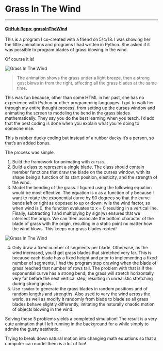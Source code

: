 # Grass In The Wind

---

#### [GitHub Repo: grassInTheWind](https://github.com/khalidelassaad/grassInTheWind)

This is a program I co-created with a friend on 5/4/18. I was showing her the little animations and programs I had written in Python. She asked if it was possible to program blades of grass blowing in the wind.

Of course it is!

![Grass In The Wind](/oldWebsiteContents/pics/grassInTheWind.gif)

> The animation shows the grass under a light breeze, then a strong gust blows in from the right, affecting all the grass blades at the same time.

This was fun because, other than some HTML in her past, she has no experience with Python or other programming languages. I got to walk her through my entire thought process, from setting up the curses window and animating the screen to modeling the bend in the grass blades mathematically. They say you do the best learning when you teach. I’d add that the best coding is done when you explain what you’re doing to someone else.

This is rubber ducky coding but instead of a rubber ducky it’s a person, so that’s an added bonus.

The process was simple.

1. Build the framework for animating with `curses`.
2. Build a class to represent a single blade. The class should contain member functions that draw the blade on the curses window, with its shape being a function of its start position, elasticity, and the strength of the wind.
3. Model the bending of the grass. I figured using the following equation would be most effective. The equation is x as a function of y because I want to rotate the exponential curve by 90 degrees so that the curve bends left or right as opposed to up or down. w is the wind factor, so when wind is 0, the function evaluates to x = 0 resulting in a vertical line. Finally, subtracting 1 and multiplying by sign(w) ensures that we intersect the origin. We can then associate the bottom character of the blade of grass with the origin, resulting in a static point no matter how the wind blows. This keeps our grass blades rooted!

![Grass In The Wind](/oldWebsiteContents/pics/grassInTheWindEquation.png)

4. Only draw a fixed number of segments per blade. Otherwise, as the wind increased, you’d get grass blades that stretched very far. This is because each blade has a fixed height and prior to implementing a fixed number of segments, I had the program stop drawing when the blade of grass reached that number of rows tall. The problem with that is if the exponential curve has a strong bend, the grass will stretch horizontally very far before the next vertical step, resulting in unrealistic stretching during strong gusts.
5. Use `random` to generate the grass blades in random positions and of random lengths and strengths. Also used to vary the wind across the world, as well as modify it randomly from blade to blade so all grass blades behave slightly differently, imitating the naturally chaotic motion of objects blowing in the wind.

Solving these 5 problems yields a completed simulation! The result is a very cute animation that I left running in the background for a while simply to admire the gusty aesthetic.

Trying to break down natural motion into changing math equations so that a computer can model them is a lot of fun!

